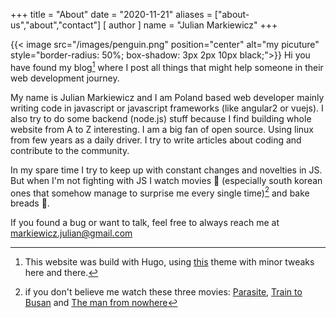 +++
title = "About"
date = "2020-11-21"
aliases = ["about-us","about","contact"]
[ author ]
  name = "Julian Markiewicz"
+++

{{< image src="/images/penguin.png" position="center" alt="my picuture" style="border-radius: 50%; box-shadow: 3px 2px 10px black;">}}
Hi you have found my blog[^1] where I post all things that might help someone in their web development journey.

My name is Julian Markiewicz and I am Poland based web developer mainly writing code in javascript or javascript frameworks (like angular2 or vuejs). I also try to do some backend (node.js) stuff because I find building whole website from A to Z interesting. I am a big fan of open source. Using linux from few years as a daily driver. I try to write articles about coding and contribute to the community.

In my spare time I try to keep up with constant changes and novelties in JS. But when I'm not fighting with JS I watch movies 🍿 (especially south korean ones that somehow manage to surprise me every single time)[^2] and bake breads 🍞.

If you found a bug or want to talk, feel free to always reach me at markiewicz.julian@gmail.com

[^1]: This website was build with Hugo, using [this](https://github.com/rhazdon/hugo-theme-hello-friend-ng) theme with minor tweaks here and there.
[^2]: if you don't believe me watch these three movies: [Parasite](https://www.imdb.com/title/tt6751668/), [Train to Busan](https://www.imdb.com/title/tt5700672/) and [The man from nowhere](https://www.imdb.com/title/tt1527788/)
